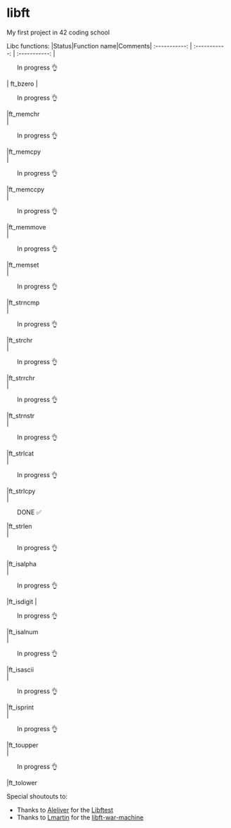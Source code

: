 # libft
My first project in 42 coding school

Libc functions:
|Status|Function name|Comments|
:-----------: | :-----------: | :-----------: 
| <ul> In progress :ok_hand:</ul> | ft_bzero 
| <ul> In progress :ok_hand:</ul> |ft_memchr		
| <ul> In progress :ok_hand:</ul> |ft_memcpy		
| <ul> In progress :ok_hand:</ul> |ft_memccpy		
| <ul> In progress :ok_hand:</ul> |ft_memmove		
| <ul> In progress :ok_hand:</ul> |ft_memset		
| <ul> In progress :ok_hand:</ul> |ft_strncmp		
| <ul> In progress :ok_hand:</ul> |ft_strchr		
| <ul> In progress :ok_hand:</ul> |ft_strrchr				
| <ul> In progress :ok_hand:</ul> |ft_strnstr		
| <ul> In progress :ok_hand:</ul> |ft_strlcat		
| <ul> In progress :ok_hand:</ul> |ft_strlcpy	
| <ul> DONE :white_check_mark:</ul> |ft_strlen	
| <ul> In progress :ok_hand:</ul> |ft_isalpha	
| <ul> In progress :ok_hand:</ul> |ft_isdigit
| <ul> In progress :ok_hand:</ul> |ft_isalnum	
| <ul> In progress :ok_hand:</ul> |ft_isascii	
| <ul> In progress :ok_hand:</ul> |ft_isprint	
| <ul> In progress :ok_hand:</ul> |ft_toupper		
| <ul> In progress :ok_hand:</ul> |ft_tolower	




Special shoutouts to:
* Thanks to [Aleliver](https://github.com/alelievr) for the [Libftest](https://github.com/alelievr/libft-unit-test)
* Thanks to [Lmartin](https://github.com/0x050f) for the [libft-war-machine](https://github.com/0x050f/libft-war-machine)
